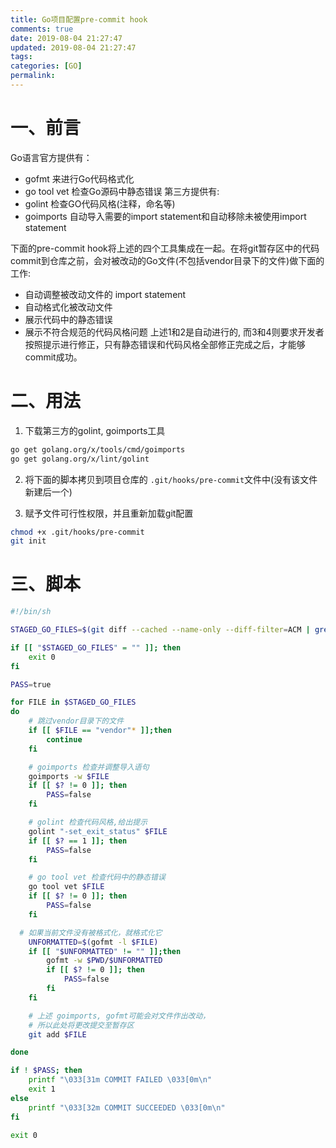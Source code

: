 ```yaml
---
title: Go项目配置pre-commit hook
comments: true
date: 2019-08-04 21:27:47
updated: 2019-08-04 21:27:47
tags:
categories: [GO]
permalink:
---
```


# 一、前言
Go语言官方提供有：
- gofmt 来进行Go代码格式化
- go tool vet 检查Go源码中静态错误
第三方提供有:
- golint 检查GO代码风格(注释，命名等)
- goimports 自动导入需要的import statement和自动移除未被使用import statement

下面的pre-commit hook将上述的四个工具集成在一起。在将git暂存区中的代码commit到仓库之前，会对被改动的Go文件(不包括vendor目录下的文件)做下面的工作:
+ 自动调整被改动文件的 import statement
+ 自动格式化被改动文件
+ 展示代码中的静态错误
+ 展示不符合规范的代码风格问题
上述1和2是自动进行的, 而3和4则要求开发者按照提示进行修正，只有静态错误和代码风格全部修正完成之后，才能够commit成功。

# 二、用法
1. 下载第三方的golint, goimports工具
``` bash
go get golang.org/x/tools/cmd/goimports
go get golang.org/x/lint/golint
```
2. 将下面的脚本拷贝到项目仓库的 `.git/hooks/pre-commit`文件中(没有该文件新建后一个)

3. 赋予文件可行性权限，并且重新加载git配置
``` bash
chmod +x .git/hooks/pre-commit
git init
```

# 三、脚本
``` bash
#!/bin/sh

STAGED_GO_FILES=$(git diff --cached --name-only --diff-filter=ACM | grep ".go$")

if [[ "$STAGED_GO_FILES" = "" ]]; then
    exit 0
fi

PASS=true

for FILE in $STAGED_GO_FILES
do
    # 跳过vendor目录下的文件
    if [[ $FILE == "vendor"* ]];then
        continue
    fi

    # goimports 检查并调整导入语句
    goimports -w $FILE
    if [[ $? != 0 ]]; then
        PASS=false
    fi

    # golint 检查代码风格,给出提示
    golint "-set_exit_status" $FILE
    if [[ $? == 1 ]]; then
        PASS=false
    fi

    # go tool vet 检查代码中的静态错误
    go tool vet $FILE
    if [[ $? != 0 ]]; then
        PASS=false
    fi

  # 如果当前文件没有被格式化，就格式化它
    UNFORMATTED=$(gofmt -l $FILE)
    if [[ "$UNFORMATTED" != "" ]];then
        gofmt -w $PWD/$UNFORMATTED
        if [[ $? != 0 ]]; then
            PASS=false
        fi
    fi

    # 上述 goimports, gofmt可能会对文件作出改动，
    # 所以此处将更改提交至暂存区
    git add $FILE

done

if ! $PASS; then
    printf "\033[31m COMMIT FAILED \033[0m\n"
    exit 1
else
    printf "\033[32m COMMIT SUCCEEDED \033[0m\n"
fi

exit 0
```